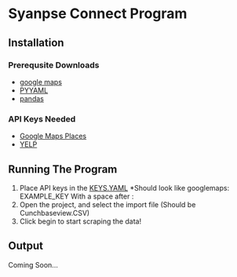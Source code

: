 # Syanpse Connect Program 

## Installation

### Prerequsite Downloads
* [google maps](https://pypi.org/project/googlemaps/)
* [PYYAML](https://pypi.org/project/PyYAML/)
* [pandas](https://pypi.org/project/pandas/)

### API Keys Needed
* [Google Maps Places](https://developers.google.com/places/web-service/get-api-key)
* [YELP](https://www.yelp.com/developers)

## Running The Program
1. Place API keys in the [KEYS.YAML](keys.yaml)
*Should look like googlemaps: EXAMPLE_KEY With a space after :
2. Open the project, and select the import file (Should be Cunchbaseview.CSV)
3. Click begin to start scraping the data!

## Output
Coming Soon...
